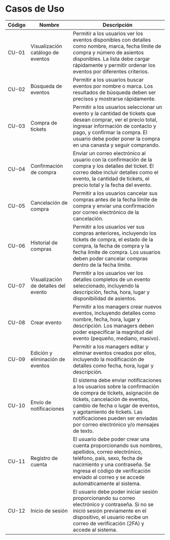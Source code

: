 # Casos de Uso

| Código | Nombre                        | Descripción                                                                                             |
|--------|-------------------------------|---------------------------------------------------------------------------------------------------------|
| CU-01  | Visualización catálogo de eventos| Permitir a los usuarios ver los eventos disponibles con detalles como nombre, marca, fecha límite de compra y número de asientos disponibles. La lista debe cargar rápidamente y permitir ordenar los eventos por diferentes criterios. |
| CU-02  | Búsqueda de eventos           | Permitir a los usuarios buscar eventos por nombre o marca. Los resultados de búsqueda deben ser precisos y mostrarse rápidamente. |
| CU-03  | Compra de tickets               | Permitir a los usuarios seleccionar un evento y la cantidad de tickets que desean comprar, ver el precio total, ingresar información de contacto y pago, y confirmar la compra. El usuario debe poder poner la compra en una canasta y seguir comprando. |
| CU-04  | Confirmación de compra        | Enviar un correo electrónico al usuario con la confirmación de la compra y los detalles del ticket. El correo debe incluir detalles como el evento, la cantidad de tickets, el precio total y la fecha del evento. |
| CU-05  | Cancelación de compra         | Permitir a los usuarios cancelar sus compras antes de la fecha límite de compra y enviar una confirmación por correo electrónico de la cancelación. |
| CU-06  | Historial de compras          | Permitir a los usuarios ver sus compras anteriores, incluyendo los tickets de compra, el estado de la compra, la fecha de compra y la fecha límite de compra. Los usuarios deben poder cancelar compras dentro de la fecha límite. |
| CU-07  | Visualización de detalles del evento       | Permitir a los usuarios ver los detalles completos de un evento seleccionado, incluyendo la descripción, fecha, hora, lugar y disponibilidad de asientos. |
| CU-08  | Crear evento                  | Permitir a los managers crear nuevos eventos, incluyendo detalles como nombre, fecha, hora, lugar y descripción. Los managers deben poder especificar la magnitud del evento (pequeño, mediano, masivo). |
| CU-09  | Edición y eliminación de eventos     | Permitir a los managers editar y eliminar eventos creados por ellos, incluyendo la modificación de detalles como fecha, hora, lugar y descripción. |
| CU-10  | Envío de notificaciones         | El sistema debe enviar notificaciones a los usuarios sobre la confirmación de compra de tickets, asignación de tickets, cancelación de eventos, cambio de fecha o lugar de eventos, y agotamiento de tickets. Las notificaciones pueden ser enviadas por correo electrónico y/o mensajes de texto. |
| CU-11  | Registro de cuenta         | El usuario debe poder crear una cuenta proporcionando sus nombres, apellidos, correo electrónico, teléfono, país, sexo, fecha de nacimiento y una contraseña. Se ingresa el código de verificación enviado al correo y se accede automáticamente al sistema. |
| CU-12  | Inicio de sesión         | El usuario debe poder iniciar sesión proporcionando su correo electrónico y contraseña. Si no se inició sesión previamente en el dispositivo, el usuario recibe un correo de verificación (2FA) y accede al sistema. |